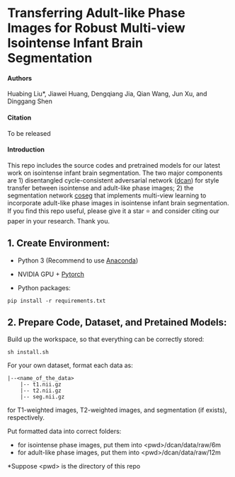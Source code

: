 # Transferring Adult-like Phase Images for Robust Multi-view Isointense Infant Brain Segmentation

#### Authors
Huabing Liu*, Jiawei Huang, Dengqiang Jia, Qian Wang, Jun Xu, and Dinggang Shen

#### Citation
To be released

#### Introduction
This repo includes the source codes and pretrained models for our latest work on isointense infant brain segmentation. The two major components are 1) disentangled cycle-consistent adversarial network ([dcan](https://github.com/hb-liu/multi-view-iseg/tree/main/dcan)) for style transfer between isointense and adult-like phase images; 2) the segmentation network [coseg](https://github.com/hb-liu/multi-view-iseg/tree/main/coseg) that implements multi-view learning to incorporate adult-like phase images in isointense infant brain segmentation. If you find this repo useful, please give it a star ⭐ and consider citing our paper in your research. Thank you.

## 1. Create Environment:
- Python 3 (Recommend to use [Anaconda](https://www.anaconda.com/download))

- NVIDIA GPU + [Pytorch](https://pytorch.org)

- Python packages:

```shell
pip install -r requirements.txt
```

## 2. Prepare Code, Dataset, and Pretained Models:
Build up the workspace, so that everything can be correctly stored:
```shell
sh install.sh
```

For your own dataset, format each data as:
```shell
|--<name_of_the_data>
    |-- t1.nii.gz
    |-- t2.nii.gz
    |-- seg.nii.gz
```
for T1-weighted images, T2-weighted images, and segmentation (if exists), respectively.

Put formatted data into correct folders:
- for isointense phase images, put them into \<pwd\>/dcan/data/raw/6m
- for adult-like phase images, put them into \<pwd\>/dcan/data/raw/12m

*Suppose \<pwd\> is the directory of this repo

